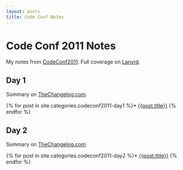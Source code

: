 ```yaml
---
layout: posts
title: Code Conf Notes
---
```


# Code Conf 2011 Notes

My notes from [CodeConf2011](http://codeconf.com/).  Full coverage on [Lanyrd](http://lanyrd.com/2011/codeconf/).

## Day 1

Summary on [TheChangelog.com](http://thechangelog.com/post/4481277637/codeconf-saturday-summary).

{% for post in site.categories.codeconf2011-day1 %}* [{{post.title}}]({{post.url}})
{% endfor %}

## Day 2

Summary on [TheChangelog.com](http://thechangelog.com/post/4507882708/codeconf-sunday-summary).

{% for post in site.categories.codeconf2011-day2 %}* [{{post.title}}]({{post.url}})
{% endfor %}